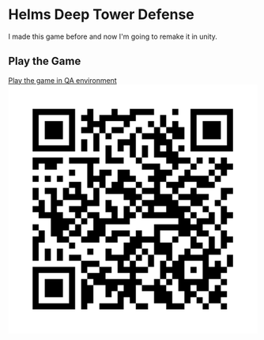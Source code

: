 # Helms Deep Tower Defense
I made this game before and now I'm going to remake it in unity.



## Play the Game
[Play the game in QA environment](https://aallbrig.github.io/helms-deep-tower-defense/WebGL/index.html)
![QR code for QA environment](./media/qa-env-qr.png)
